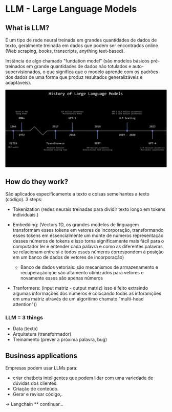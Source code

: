 # LLM - Large Language Models

## What is LLM?

É um tipo de rede neural treinada em grandes quantidades de dados de texto,
geralmente treinada em dados que podem ser encontrados online (Web scraping, books, transcripts, anything text-based).

Instância de algo chamado "fundation model" (são modelos básicos pré-treinados em grande quantidades de dados não totulados e auto-supervisionados, o que significa que o modelo aprende com os padrões dos dados de uma forma que produz resultados generalizáveis e adaptáveis).

![History LLMs](/Docs/history_llm.png)

## How do they work?

São aplicados especificamente a texto e coisas semelhantes a texto (código).
3 steps:

- Tokenization (redes neurais treinadas para dividir texto longo em tokens individuais.)

- Embedding: (Vectors 1D, os grandes modelos de linguagem transformam esses tokens em vetores de incorporação, transformando esses tokens em essencialmente um monte de números representação desses números de tokens e isso torna significamente mais fácil para o computador ler e entender cada palavra e como as diferentes palavras se relacionam entre si e todos esses números correspondem à posição em um banco de dados de vetores de incorporação)

  - Banco de dados vetoriais: são mecanismos de armazenamento e recuperação que são altamento otimizados para vetores e novamente esses são apenas números

- Tranformers: (input matriz - output matriz) isso é feito extraindo algumas informações dos números e colocando todas as inforamções em uma matriz através de um algoritimo chamato "multi-head attention"))

### LLM = 3 things

- Data (texto)
- Arquitetura (transformador)
- Treinamento (prever a próxima palavra, bug)

## Business applications

Empresas podem usar LLMs para:

- criar chatbots inteligentes que podem lidar com uma variedade de dúvidas dos clientes.
- Criação de conteúdo.
- Gerar e revisar código,.

-> Langchain \*\* continuar...
